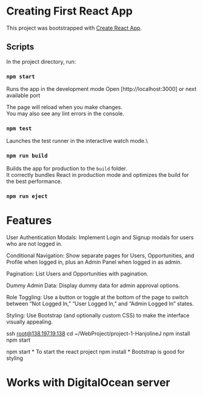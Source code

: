 # Creating First React App

This project was bootstrapped with [Create React App](https://github.com/facebook/create-react-app).

## Scripts

In the project directory, run:

### `npm start`

Runs the app in the development mode
Open [http://localhost:3000] or next available port

The page will reload when you make changes.\
You may also see any lint errors in the console.

### `npm test`

Launches the test runner in the interactive watch mode.\

### `npm run build`

Builds the app for production to the `build` folder.\
It correctly bundles React in production mode and optimizes the build for the best performance.

### `npm run eject`


# Features
User Authentication Modals:
Implement Login and Signup modals for users who are not logged in.

Conditional Navigation:
Show separate pages for Users, Opportunities, and Profile when logged in, plus an Admin Panel when logged in as admin.

Pagination:
List Users and Opportunities with pagination.

Dummy Admin Data:
Display dummy data for admin approval options.

Role Toggling:
Use a button or toggle at the bottom of the page to switch between “Not Logged In,” “User Logged In,” and “Admin Logged In” states.

Styling:
Use Bootstrap (and optionally custom CSS) to make the interface visually appealing.


ssh root@138.197.19.138
cd ~/WebProject/project-1-HanjolineJ
npm install
npm start








npm start  * To start the react project
npm install * Bootstrap is good for styling



# Works with DigitalOcean server


